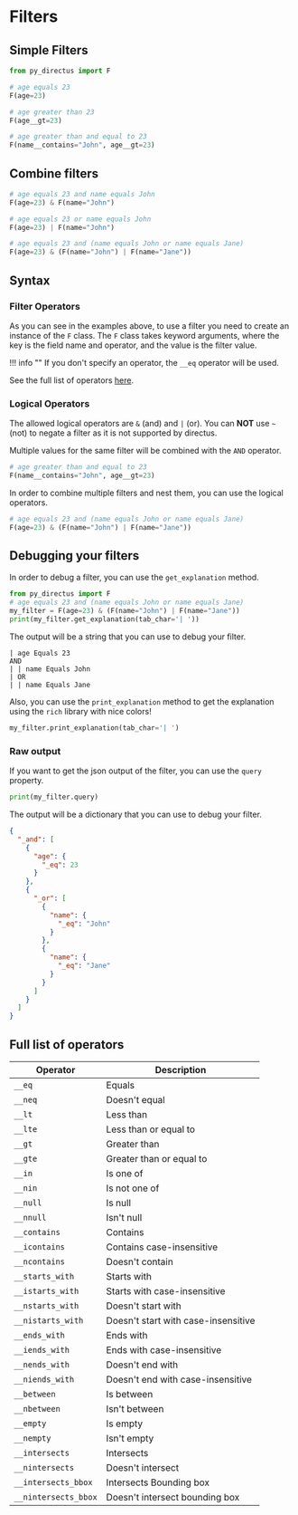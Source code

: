 # Filters

## Simple Filters

``` python
from py_directus import F

# age equals 23
F(age=23)

# age greater than 23
F(age__gt=23)

# age greater than and equal to 23
F(name__contains="John", age__gt=23)
```

## Combine filters

``` python
# age equals 23 and name equals John
F(age=23) & F(name="John")

# age equals 23 or name equals John
F(age=23) | F(name="John")

# age equals 23 and (name equals John or name equals Jane)
F(age=23) & (F(name="John") | F(name="Jane"))
```

## Syntax

### Filter Operators

As you can see in the examples above, to use a filter you need to create an instance of the `F` class. The `F` class
takes keyword arguments, where the key is the field name and operator, and the value is the filter value.

!!! info ""
    If you don't specify an operator, the `__eq` operator will be used.

See the full list of operators [here](#full-list-of-operators).
 
### Logical Operators

The allowed logical operators are `&` (and) and `|` (or). You can **NOT** use `~` (not) to negate a filter as it is not
supported by directus.

Multiple values for the same filter will be combined with the `AND` operator.

``` python
# age greater than and equal to 23
F(name__contains="John", age__gt=23)
```

In order to combine multiple filters and nest them, you can use the logical operators.

``` python
# age equals 23 and (name equals John or name equals Jane)
F(age=23) & (F(name="John") | F(name="Jane"))
```

## Debugging your filters

In order to debug a filter, you can use the `get_explanation` method.

``` python hl_lines="4"
from py_directus import F
# age equals 23 and (name equals John or name equals Jane)
my_filter = F(age=23) & (F(name="John") | F(name="Jane"))
print(my_filter.get_explanation(tab_char='| '))
```

The output will be a string that you can use to debug your filter.

``` text
| age Equals 23
AND
| | name Equals John
| OR
| | name Equals Jane
```

Also, you can use the `print_explanation` method to get the explanation using the `rich` library with nice colors!

``` python
my_filter.print_explanation(tab_char='| ')
```

### Raw output

If you want to get the json output of the filter, you can use the `query` property.

``` python
print(my_filter.query)
```

The output will be a dictionary that you can use to debug your filter.

``` json
{
  "_and": [
    {
      "age": {
        "_eq": 23
      }
    },
    {
      "_or": [
        {
          "name": {
            "_eq": "John"
          }
        },
        {
          "name": {
            "_eq": "Jane"
          }
        }
      ]
    }
  ]
}
```

## Full list of operators

| Operator             | Description                         |
|----------------------|-------------------------------------|
| `__eq`               | Equals                              |
| `__neq`              | Doesn't equal                       |
| `__lt`               | Less than                           |
| `__lte`              | Less than or equal to               |
| `__gt`               | Greater than                        |
| `__gte`              | Greater than or equal to            |
| `__in`               | Is one of                           |
| `__nin`              | Is not one of                       |
| `__null`             | Is null                             |
| `__nnull`            | Isn't null                          |
| `__contains`         | Contains                            |
| `__icontains`        | Contains case-insensitive           |
| `__ncontains`        | Doesn't contain                     |
| `__starts_with`      | Starts with                         |
| `__istarts_with`     | Starts with case-insensitive        |
| `__nstarts_with`     | Doesn't start with                  |
| `__nistarts_with`    | Doesn't start with case-insensitive |
| `__ends_with`        | Ends with                           |
| `__iends_with`       | Ends with case-insensitive          |
| `__nends_with`       | Doesn't end with                    |
| `__niends_with`      | Doesn't end with case-insensitive   |
| `__between`          | Is between                          |
| `__nbetween`         | Isn't between                       |
| `__empty`            | Is empty                            |
| `__nempty`           | Isn't empty                         |
| `__intersects`       | Intersects                          |
| `__nintersects`      | Doesn't intersect                   |
| `__intersects_bbox`  | Intersects Bounding box             |
| `__nintersects_bbox` | Doesn't intersect bounding box      |
 